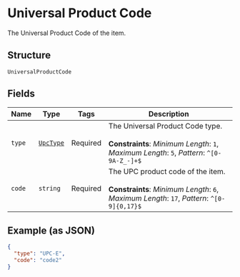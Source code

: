 
# Universal Product Code

The Universal Product Code of the item.

## Structure

`UniversalProductCode`

## Fields

| Name | Type | Tags | Description |
|  --- | --- | --- | --- |
| `type` | [`UpcType`](../../doc/models/upc-type.md) | Required | The Universal Product Code type.<br><br>**Constraints**: *Minimum Length*: `1`, *Maximum Length*: `5`, *Pattern*: `^[0-9A-Z_-]+$` |
| `code` | `string` | Required | The UPC product code of the item.<br><br>**Constraints**: *Minimum Length*: `6`, *Maximum Length*: `17`, *Pattern*: `^[0-9]{0,17}$` |

## Example (as JSON)

```json
{
  "type": "UPC-E",
  "code": "code2"
}
```

